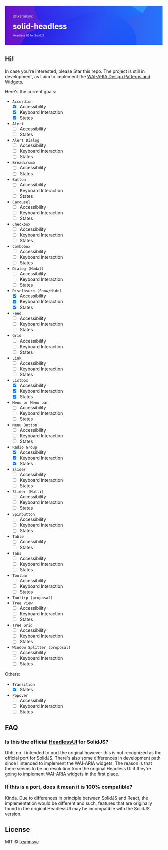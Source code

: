 ![solid-headless](/images/banner.png)

## Hi!

In case you're interested, please Star this repo. The project is still in development, as I aim to implement the [WAI-ARIA Design Patterns and Widgets](https://www.w3.org/TR/wai-aria-practices-1.1/).

Here's the current goals:

- `Accordion`
  - [x] Accessibility
  - [x] Keyboard Interaction
  - [x] States
- `Alert`
  - [ ] Accessibility
  - [ ] States
- `Alert Dialog`
  - [ ] Accessibility
  - [ ] Keyboard Interaction
  - [ ] States
- `Breadcrumb`
  - [ ] Accessibility
  - [ ] States
- `Button`
  - [ ] Accessibility
  - [ ] Keyboard Interaction
  - [ ] States
- `Carousel`
  - [ ] Accessibility
  - [ ] Keyboard Interaction
  - [ ] States
- `Checkbox`
  - [ ] Accessibility
  - [ ] Keyboard Interaction
  - [ ] States
- `Combobox`
  - [ ] Accessibility
  - [ ] Keyboard Interaction
  - [ ] States
- `Dialog (Modal)`
  - [ ] Accessibility
  - [ ] Keyboard Interaction
  - [ ] States
- `Disclosure (Show/Hide)`
  - [x] Accessibility
  - [x] Keyboard Interaction
  - [x] States
- `Feed`
  - [ ] Accessibility
  - [ ] Keyboard Interaction
  - [ ] States
- `Grid`
  - [ ] Accessibility
  - [ ] Keyboard Interaction
  - [ ] States
- `Link`
  - [ ] Accessibility
  - [ ] Keyboard Interaction
  - [ ] States
- `Listbox`
  - [x] Accessibility
  - [x] Keyboard Interaction
  - [x] States
- `Menu or Menu bar`
  - [ ] Accessibility
  - [ ] Keyboard Interaction
  - [ ] States
- `Menu Button`
  - [ ] Accessibility
  - [ ] Keyboard Interaction
  - [ ] States
- `Radio Group`
  - [X] Accessibility
  - [X] Keyboard Interaction
  - [X] States
- `Slider`
  - [ ] Accessibility
  - [ ] Keyboard Interaction
  - [ ] States
- `Slider (Multi)`
  - [ ] Accessibility
  - [ ] Keyboard Interaction
  - [ ] States
- `Spinbutton`
  - [ ] Accessibility
  - [ ] Keyboard Interaction
  - [ ] States
- `Table`
  - [ ] Accessibility
  - [ ] States
- `Tabs`
  - [ ] Accessibility
  - [ ] Keyboard Interaction
  - [ ] States
- `Toolbar`
  - [ ] Accessibility
  - [ ] Keyboard Interaction
  - [ ] States
- `Tooltip (proposal)`
- `Tree View`
  - [ ] Accessibility
  - [ ] Keyboard Interaction
  - [ ] States
- `Tree Grid`
  - [ ] Accessibility
  - [ ] Keyboard Interaction
  - [ ] States
- `Window Splitter (proposal)`
  - [ ] Accessibility
  - [ ] Keyboard Interaction
  - [ ] States

Others:

- `Transition`
  - [X] States
- `Popover`
  - [ ] Accessibility
  - [ ] Keyboard Interaction
  - [ ] States

## FAQ

### Is this the official [HeadlessUI](https://headlessui.dev/) for SolidJS?

Uhh, no. I intended to port the original however this is not recognized as the official port for SolidJS. There's also some differences in development path since I intended to implement the WAI-ARIA widgets. The reason is that there seems to be no resolution from the original Headless UI if they're going to implement WAI-ARIA widgets in the first place.

### If this is a port, does it mean it is 100% compatible?

Kinda. Due to differences in principle between SolidJS and React, the implementation would be different and such, features that are originally found in the original HeadlessUI may be incompatible with the SolidJS version.

## License

MIT © [lxsmnsyc](https://github.com/lxsmnsyc)